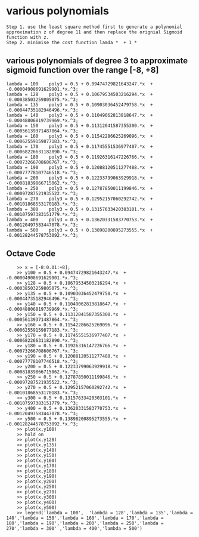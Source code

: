 # various polynomials
    Step 1. use the least square method first to generate a polynomial approximation z of degree 11 and then replace the orignial Sigmoid function with z.
    Step 2. minimise the cost function lamda *  + 1 * 
    
## various polynomials of degree 3 to approximate sigmoid function over the range [-8, +8]
    lambda = 100	poly3 = 0.5 + 0.09474729821643247.*x  + -0.00004908691629901.*x.^3;
    lambda = 128	poly3 = 0.5 + 0.10679534503216294.*x  + -0.00038503259805075.*x.^3;
    lambda = 135	poly3 = 0.5 + 0.10903036452479758.*x  + -0.00044735182946496.*x.^3;
    lambda = 140	poly3 = 0.5 + 0.11049062813818647.*x  + -0.00048806819739969.*x.^3;
    lambda = 150	poly3 = 0.5 + 0.11312041587355300.*x  + -0.00056139371487864.*x.^3;
    lambda = 160	poly3 = 0.5 + 0.11542286625269096.*x  + -0.00062559159877183.*x.^3;
    lambda = 170	poly3 = 0.5 + 0.11745551536977407.*x  + -0.00068226631182890.*x.^3;
    lambda = 180	poly3 = 0.5 + 0.11926316147226766.*x  + -0.00073266708606767.*x.^3;
    lambda = 190	poly3 = 0.5 + 0.12088120511277488.*x  + -0.00077778107746518.*x.^3;
    lambda = 200	poly3 = 0.5 + 0.12233799063929918.*x  + -0.00081839866715062.*x.^3;
    lambda = 250	poly3 = 0.5 + 0.12787850011199846.*x  + -0.00097287521935522.*x.^3;
    lambda = 270	poly3 = 0.5 + 0.12952157060292742.*x  + -0.00101868553170183.*x.^3;
    lambda = 300	poly3 = 0.5 + 0.13157633420303101.*x  + -0.00107597383151779.*x.^3;
    lambda = 400	poly3 = 0.5 + 0.13620331583770753.*x  + -0.00120497583447078.*x.^3;
    lambda = 500	poly3 = 0.5 + 0.13898200895273555.*x  + -0.00128244578753092.*x.^3;
    
    
## Octave Code
        >> x = [-8:0.01:+8];
        >> y100 = 0.5 + 0.09474729821643247.*x  + -0.00004908691629901.*x.^3;
        >> y128 = 0.5 + 0.10679534503216294.*x  + -0.00038503259805075.*x.^3;
        >> y135 = 0.5 + 0.10903036452479758.*x  + -0.00044735182946496.*x.^3;
        >> y140 = 0.5 + 0.11049062813818647.*x  + -0.00048806819739969.*x.^3;
        >> y150 = 0.5 + 0.11312041587355300.*x  + -0.00056139371487864.*x.^3;
        >> y160 = 0.5 + 0.11542286625269096.*x  + -0.00062559159877183.*x.^3;
        >> y170 = 0.5 + 0.11745551536977407.*x  + -0.00068226631182890.*x.^3;
        >> y180 = 0.5 + 0.11926316147226766.*x  + -0.00073266708606767.*x.^3;
        >> y190 = 0.5 + 0.12088120511277488.*x  + -0.00077778107746518.*x.^3;
        >> y200 = 0.5 + 0.12233799063929918.*x  + -0.00081839866715062.*x.^3;
        >> y250 = 0.5 + 0.12787850011199846.*x  + -0.00097287521935522.*x.^3;
        >> y270 = 0.5 + 0.12952157060292742.*x  + -0.00101868553170183.*x.^3;
        >> y300 = 0.5 + 0.13157633420303101.*x  + -0.00107597383151779.*x.^3;
        >> y400 = 0.5 + 0.13620331583770753.*x  + -0.00120497583447078.*x.^3;
        >> y500 = 0.5 + 0.13898200895273555.*x  + -0.00128244578753092.*x.^3;
        >> plot(x,y100)
        >> hold on
        >> plot(x,y128)
        >> plot(x,y135)
        >> plot(x,y140)
        >> plot(x,y150)
        >> plot(x,y160)
        >> plot(x,y170)
        >> plot(x,y180)
        >> plot(x,y190)
        >> plot(x,y200)
        >> plot(x,y250)
        >> plot(x,y270)
        >> plot(x,y300)
        >> plot(x,y400)
        >> plot(x,y500)
        >> legend('lambda = 100',  'lambda = 128','lambda = 135','lambda = 140','lambda = 150','lambda = 160','lambda = 170','lambda = 180','lambda = 190','lambda = 200','lambda = 250','lambda = 270','lambda = 300' ,'lambda = 400','lambda = 500')
